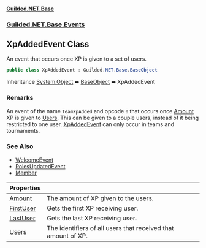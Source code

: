 
#### [Guilded.NET.Base](Guilded_NET_Base 'Guilded.NET.Base')
### [Guilded.NET.Base.Events](Guilded_NET_Base#Guilded_NET_Base_Events 'Guilded.NET.Base.Events')
## XpAddedEvent Class

An event that occurs once XP is given to a set of users.
```csharp
public class XpAddedEvent : Guilded.NET.Base.BaseObject
```

Inheritance [System.Object](https://docs.microsoft.com/en-us/dotnet/api/System.Object 'System.Object') &#x27A1; [BaseObject](BaseObject 'Guilded.NET.Base.BaseObject') &#x27A1; XpAddedEvent

### Remarks
  
An event of the name `TeamXpAdded` and opcode `0` that occurs once [Amount](XpAddedEvent_Amount 'Guilded.NET.Base.Events.XpAddedEvent.Amount') XP is given to [Users](XpAddedEvent_Users 'Guilded.NET.Base.Events.XpAddedEvent.Users'). This can be given to a couple users, instead of it being restricted to one user. [XpAddedEvent](XpAddedEvent 'Guilded.NET.Base.Events.XpAddedEvent') can only occur in teams and tournaments.

### See Also
- [WelcomeEvent](WelcomeEvent 'Guilded.NET.Base.Events.WelcomeEvent')
- [RolesUpdatedEvent](RolesUpdatedEvent 'Guilded.NET.Base.Events.RolesUpdatedEvent')
- [Member](Member 'Guilded.NET.Base.Teams.Member')

| Properties | |
| :--- | :--- |
| [Amount](XpAddedEvent_Amount 'Guilded.NET.Base.Events.XpAddedEvent.Amount') | The amount of XP given to the users. |
| [FirstUser](XpAddedEvent_FirstUser 'Guilded.NET.Base.Events.XpAddedEvent.FirstUser') | Gets the first XP receiving user. |
| [LastUser](XpAddedEvent_LastUser 'Guilded.NET.Base.Events.XpAddedEvent.LastUser') | Gets the last XP receiving user. |
| [Users](XpAddedEvent_Users 'Guilded.NET.Base.Events.XpAddedEvent.Users') | The identifiers of all users that received that amount of XP. |
